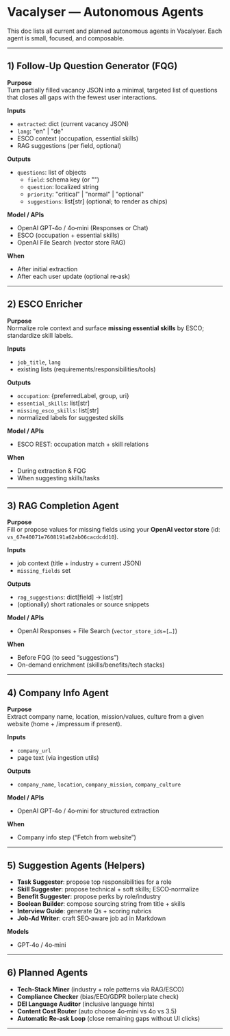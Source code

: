 # Vacalyser — Autonomous Agents

This doc lists all current and planned autonomous agents in Vacalyser. Each agent is small, focused, and composable.

---

## 1) Follow‑Up Question Generator (FQG)

**Purpose**  
Turn partially filled vacancy JSON into a minimal, targeted list of questions that closes all gaps with the fewest user interactions.

**Inputs**  
- `extracted`: dict (current vacancy JSON)  
- `lang`: "en" | "de"  
- ESCO context (occupation, essential skills)  
- RAG suggestions (per field, optional)

**Outputs**  
- `questions`: list of objects  
  - `field`: schema key (or "")
  - `question`: localized string
  - `priority`: "critical" | "normal" | "optional"
  - `suggestions`: list[str] (optional; to render as chips)

**Model / APIs**  
- OpenAI GPT‑4o / 4o‑mini (Responses or Chat)  
- ESCO (occupation + essential skills)  
- OpenAI File Search (vector store RAG)

**When**  
- After initial extraction  
- After each user update (optional re‑ask)

---

## 2) ESCO Enricher

**Purpose**  
Normalize role context and surface **missing essential skills** by ESCO; standardize skill labels.

**Inputs**  
- `job_title`, `lang`  
- existing lists (requirements/responsibilities/tools)

**Outputs**  
- `occupation`: {preferredLabel, group, uri}  
- `essential_skills`: list[str]  
- `missing_esco_skills`: list[str]  
- normalized labels for suggested skills

**Model / APIs**  
- ESCO REST: occupation match + skill relations

**When**  
- During extraction & FQG  
- When suggesting skills/tasks

---

## 3) RAG Completion Agent

**Purpose**  
Fill or propose values for missing fields using your **OpenAI vector store** (id: `vs_67e40071e7608191a62ab06cacdcdd10`).

**Inputs**  
- job context (title + industry + current JSON)  
- `missing_fields` set

**Outputs**  
- `rag_suggestions`: dict[field] -> list[str]
- (optionally) short rationales or source snippets

**Model / APIs**  
- OpenAI Responses + File Search (`vector_store_ids=[…]`)

**When**  
- Before FQG (to seed “suggestions”)  
- On-demand enrichment (skills/benefits/tech stacks)

---

## 4) Company Info Agent

**Purpose**  
Extract company name, location, mission/values, culture from a given website (home + /impressum if present).

**Inputs**  
- `company_url`  
- page text (via ingestion utils)

**Outputs**  
- `company_name`, `location`, `company_mission`, `company_culture`

**Model / APIs**  
- OpenAI GPT‑4o / 4o‑mini for structured extraction

**When**  
- Company info step (“Fetch from website”)

---

## 5) Suggestion Agents (Helpers)

- **Task Suggester**: propose top responsibilities for a role  
- **Skill Suggester**: propose technical + soft skills; ESCO‑normalize  
- **Benefit Suggester**: propose perks by role/industry  
- **Boolean Builder**: compose sourcing string from title + skills  
- **Interview Guide**: generate Qs + scoring rubrics  
- **Job‑Ad Writer**: craft SEO‑aware job ad in Markdown

**Models**  
- GPT‑4o / 4o‑mini

---

## 6) Planned Agents

- **Tech‑Stack Miner** (industry + role patterns via RAG/ESCO)  
- **Compliance Checker** (bias/EEO/GDPR boilerplate check)  
- **DEI Language Auditor** (inclusive language hints)  
- **Content Cost Router** (auto choose 4o‑mini vs 4o vs 3.5)  
- **Automatic Re‑ask Loop** (close remaining gaps without UI clicks)

---
